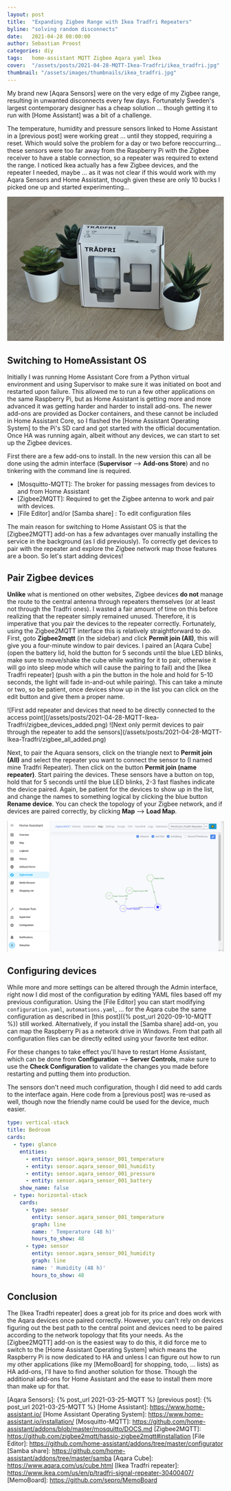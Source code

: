 ```yaml
---
layout: post
title:  "Expanding Zigbee Range with Ikea Tradfri Repeaters"
byline: "solving random disconnects"
date:   2021-04-28 08:00:00
author: Sebastian Proost
categories: diy
tags:	home-assistant MQTT Zigbee Aqara yaml Ikea
cover:  "/assets/posts/2021-04-28-MQTT-Ikea-Tradfri/ikea_tradfri.jpg"
thumbnail: "/assets/images/thumbnails/ikea_tradfri.jpg"
---
```


My brand new [Aqara Sensors] were on the very edge of my Zigbee range, resulting in unwanted disconnects every few
days. Fortunately Sweden's largest contemporary designer has a cheap solution ... though getting it to run with
[Home Assistant] was a bit of a challenge.

The temperature, humidity and pressure sensors linked to Home Assistant in a [previous post] were working great ...
until they stopped, requiring a reset. Which would solve the problem for a day or two before reoccurring... these
sensors were too far away from the Raspberry Pi with the Zigbee receiver to have a stable connection, so a repeater
was required to extend the range. I noticed Ikea actually has a few Zigbee devices, and the repeater I needed, maybe ...
as it was not clear if this would work with my Aqara Sensors and Home Assistant, though given these are only 10 bucks I
picked one up and started experimenting...

![Simple but nice packaging, let's see if it works with Aqara Sensors and Home Assistant](/assets/posts/2021-04-28-MQTT-Ikea-Tradfri/ikea_tradfri.jpg)

## Switching to HomeAssistant OS

Initially I was running Home Assistant Core from a Python virtual environment and using Supervisor to make sure it was
initiated on boot and restarted upon failure. This allowed me to run a few other applications on the same Raspberry Pi,
but as Home Assistant is getting more and more advanced it was getting harder and harder to install add-ons. The newer
add-ons are provided as Docker containers, and these cannot be included in Home Assistant Core, so I flashed the [Home
Assistant Operating System] to the Pi's SD card and got started with the official documentation. Once HA was running
again, albeit without any devices, we can start to set up the Zigbee devices.

First there are a few add-ons to install. In the new version this can all be done using the 
admin interface (**Supervisor** --> **Add-ons Store**) and no tinkering with the command line is required.

  * [Mosquitto-MQTT]: The broker for passing messages from devices to and from Home Assistant
  * [Zigbee2MQTT]: Required to get the Zigbee antenna to work and pair with devices.
  * [File Editor] and/or [Samba share] : To edit configuration files

The main reason for switching to Home Assistant OS is that the [Zigbee2MQTT] add-on has a few advantages over manually
installing the service in the background (as I did previously). To correctly get devices to pair with the repeater and
explore the Zigbee network map those features are a boon. So let's start adding devices!

## Pair Zigbee devices

**Unlike** what is mentioned on other websites, Zigbee devices **do not** manage the route to the central antenna through
repeaters themselves (or at least not through the Tradfri ones). I wasted a fair amount of time on this before realizing 
that the repeater simply remained unused. Therefore, it is imperative that you pair the 
devices to the repeater correctly. Fortunately, using the Zigbee2MQTT interface this is relatively straightforward to do.
First, goto **Zigbee2mqtt** (in the sidebar) and click  **Permit join (All)**, this will give you a four-minute window
to pair devices. I paired an [Aqara Cube] (open the battery lid, hold the button for 5 seconds until the blue LED blinks,
make sure to move/shake the cube while waiting for it to pair, otherwise it will go into sleep mode which will cause the
pairing to fail) and the [Ikea Tradfri repeater] (push with
a pin the button in the hole and hold for 5-10 seconds, the light will fade in-and-out while pairing). This can take
a minute or two, so be patient, once devices show up in the list you can click on the edit button and give them a 
proper name.

<div class="gallery-2-col" markdown="1">
![First add repeater and devices that need to be directly connected to the access point](/assets/posts/2021-04-28-MQTT-Ikea-Tradfri/zigbee_devices_added.png)
![Next only permit devices to pair through the repeater to add the sensors](/assets/posts/2021-04-28-MQTT-Ikea-Tradfri/zigbee_all_added.png)
</div>

Next, to pair the Aquara sensors, click on the triangle next to **Permit join (All)** and select the repeater you want
to connect the sensor to (I named mine Tradfri Repeater). Then click on the button **Permit join (name repeater)**. Start
pairing the devices. These sensors have a button on top, hold that for 5 seconds until the blue LED blinks, 2-3 fast
flashes indicate the device paired. Again, be patient for the devices to show up in the list, and change the names
to something logical by clicking the blue button **Rename device**. You can check the topology of your Zigbee network, and
if devices are paired correctly, by clicking **Map** --> **Load Map**. 

![All Zigbee devices are connected correctly](/assets/posts/2021-04-28-MQTT-Ikea-Tradfri/zigbee_map.png)

## Configuring devices

While more and more settings can be altered through the Admin interface, right now I did most of the configuration by
editing YAML files based off my previous configuration. Using the [File Editor] you can start modifying 
```configuration.yaml```, ```automations.yaml```, ... for the Aqara cube
the same configuration as described in [this post]({% post_url 2020-09-10-MQTT %}) still worked. Alternatively, if you 
install the [Samba share] add-on, you can map the Raspberry Pi as a network drive in Windows. From
that path all configuration files can be directly edited using your favorite text editor.

For these changes to take effect you'll have to restart Home Assistant, which can be done from **Configuration** --> **Server Controls**,
make sure to use the **Check Configuration** to validate the changes you made before restarting and putting them into
production.

The sensors don't need much configuration, though I did need to add cards to the interface again. Here code from a 
[previous post] was re-used as well, though now the friendly name could be used for the device, much easier.


```yaml
type: vertical-stack
title: Bedroom
cards:
  - type: glance
    entities:
      - entity: sensor.aqara_sensor_001_temperature
      - entity: sensor.aqara_sensor_001_humidity
      - entity: sensor.aqara_sensor_001_pressure
      - entity: sensor.aqara_sensor_001_battery
    show_name: false
  - type: horizontal-stack
    cards:
      - type: sensor
        entity: sensor.aqara_sensor_001_temperature
        graph: line
        name: ' Temperature (48 h)'
        hours_to_show: 48
      - type: sensor
        entity: sensor.aqara_sensor_001_humidity
        graph: line
        name: ' Humidity (48 h)'
        hours_to_show: 48
```

## Conclusion

The [Ikea Tradfri repeater] does a great job for its price and does work with the Aqara devices once paired correctly. However,
you can't rely on devices figuring out the best path to the central point and devices need to be paired according to the 
network topology that fits your needs. As the [Zigbee2MQTT] add-on is the easiest way to do this, it did force me to 
switch to the [Home Assistant Operating System] which means the Raspberry Pi is now dedicated to HA and 
unless I can figure out how to run my other applications (like my [MemoBoard] for shopping, todo, ... lists) as HA 
add-ons, I'll have to find another solution for those. Though the additional add-ons for Home Assistant and the ease 
to install them more than make up for that.



[Aqara Sensors]: {% post_url 2021-03-25-MQTT %}
[previous post]: {% post_url 2021-03-25-MQTT %}
[Home Assistant]: https://www.home-assistant.io/
[Home Assistant Operating System]: https://www.home-assistant.io/installation/
[Mosquitto-MQTT]: https://github.com/home-assistant/addons/blob/master/mosquitto/DOCS.md
[Zigbee2MQTT]: https://github.com/zigbee2mqtt/hassio-zigbee2mqtt#installation
[File Editor]: https://github.com/home-assistant/addons/tree/master/configurator
[Samba share]: https://github.com/home-assistant/addons/tree/master/samba
[Aqara Cube]: https://www.aqara.com/us/cube.html
[Ikea Tradfri repeater]: https://www.ikea.com/us/en/p/tradfri-signal-repeater-30400407/
[MemoBoard]: https://github.com/sepro/MemoBoard
